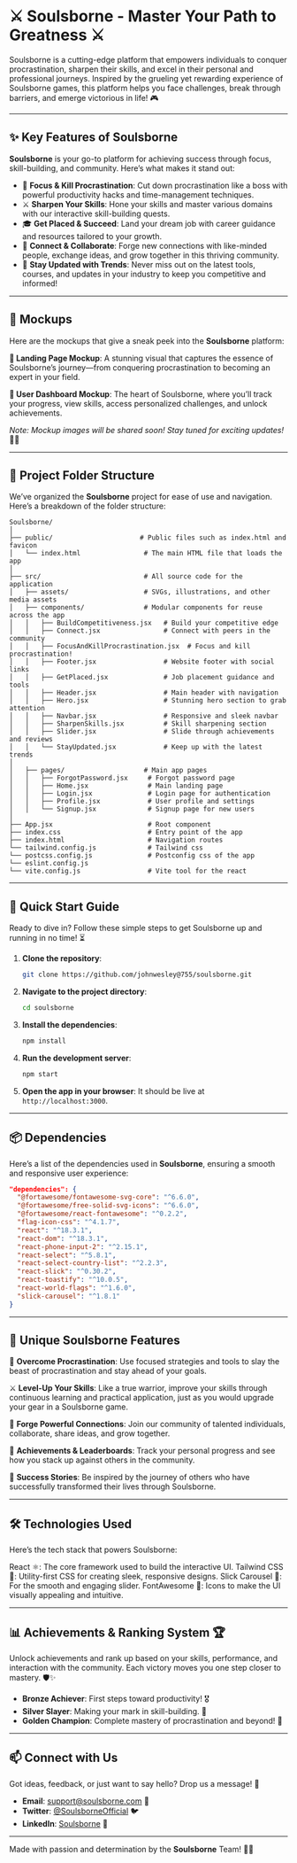 # ⚔️ Soulsborne - Master Your Path to Greatness ⚔️

Soulsborne is a cutting-edge platform that empowers individuals to conquer procrastination, sharpen their skills, and excel in their personal and professional journeys. Inspired by the grueling yet rewarding experience of Soulsborne games, this platform helps you face challenges, break through barriers, and emerge victorious in life! 🎮

---

## ✨ Key Features of Soulsborne

**Soulsborne** is your go-to platform for achieving success through focus, skill-building, and community. Here’s what makes it stand out:

- 🎯 **Focus & Kill Procrastination**: Cut down procrastination like a boss with powerful productivity hacks and time-management techniques.
- ⚔️ **Sharpen Your Skills**: Hone your skills and master various domains with our interactive skill-building quests.
- 🎓 **Get Placed & Succeed**: Land your dream job with career guidance and resources tailored to your growth.
- 💬 **Connect & Collaborate**: Forge new connections with like-minded people, exchange ideas, and grow together in this thriving community.
- 🚀 **Stay Updated with Trends**: Never miss out on the latest tools, courses, and updates in your industry to keep you competitive and informed!

---

## 🎨 Mockups

Here are the mockups that give a sneak peek into the **Soulsborne** platform:

**🔮 Landing Page Mockup**: A stunning visual that captures the essence of Soulsborne’s journey—from conquering procrastination to becoming an expert in your field.

**🎨 User Dashboard Mockup**: The heart of Soulsborne, where you’ll track your progress, view skills, access personalized challenges, and unlock achievements.

*Note: Mockup images will be shared soon! Stay tuned for exciting updates!* 🚀✨

---

## 📂 Project Folder Structure

We’ve organized the **Soulsborne** project for ease of use and navigation. Here’s a breakdown of the folder structure:

```
Soulsborne/
│
├── public/                      # Public files such as index.html and favicon
│   └── index.html                # The main HTML file that loads the app
│
├── src/                          # All source code for the application
│   ├── assets/                   # SVGs, illustrations, and other media assets
│   ├── components/               # Modular components for reuse across the app
│   │   ├── BuildCompetitiveness.jsx   # Build your competitive edge
│   │   ├── Connect.jsx                # Connect with peers in the community
│   │   ├── FocusAndKillProcrastination.jsx  # Focus and kill procrastination!
│   │   ├── Footer.jsx                 # Website footer with social links
│   │   ├── GetPlaced.jsx              # Job placement guidance and tools
│   │   ├── Header.jsx                 # Main header with navigation
│   │   ├── Hero.jsx                   # Stunning hero section to grab attention
│   │   ├── Navbar.jsx                 # Responsive and sleek navbar
│   │   ├── SharpenSkills.jsx          # Skill sharpening section
│   │   ├── Slider.jsx                 # Slide through achievements and reviews
│   │   └── StayUpdated.jsx            # Keep up with the latest trends
│
│   ├── pages/                    # Main app pages
│   │   ├── ForgotPassword.jsx     # Forgot password page
│   │   ├── Home.jsx               # Main landing page
│   │   ├── Login.jsx              # Login page for authentication
│   │   ├── Profile.jsx            # User profile and settings
│   │   └── Signup.jsx             # Signup page for new users
│
├── App.jsx                        # Root component
├── index.css                      # Entry point of the app
├── index.html                     # Navigation routes
└── tailwind.config.js             # Tailwind css
└── postcss.config.js              # Postconfig css of the app
└── eslint.config.js
└── vite.config.js                 # Vite tool for the react
```

---

## 🚀 Quick Start Guide

Ready to dive in? Follow these simple steps to get Soulsborne up and running in no time! ⏳

1. **Clone the repository**:
   ```bash
   git clone https://github.com/johnwesley@755/soulsborne.git
   ```

2. **Navigate to the project directory**:
   ```bash
   cd soulsborne
   ```

3. **Install the dependencies**:
   ```bash
   npm install
   ```

4. **Run the development server**:
   ```bash
   npm start
   ```

5. **Open the app in your browser**:
   It should be live at `http://localhost:3000`.

---

## 📦 Dependencies

Here’s a list of the dependencies used in **Soulsborne**, ensuring a smooth and responsive user experience:

```json
"dependencies": {
  "@fortawesome/fontawesome-svg-core": "^6.6.0",
  "@fortawesome/free-solid-svg-icons": "^6.6.0",
  "@fortawesome/react-fontawesome": "^0.2.2",
  "flag-icon-css": "^4.1.7",
  "react": "^18.3.1",
  "react-dom": "^18.3.1",
  "react-phone-input-2": "^2.15.1",
  "react-select": "^5.8.1",
  "react-select-country-list": "^2.2.3",
  "react-slick": "^0.30.2",
  "react-toastify": "^10.0.5",
  "react-world-flags": "^1.6.0",
  "slick-carousel": "^1.8.1"
}
```

---

## 🌟 Unique Soulsborne Features

💪 **Overcome Procrastination**: Use focused strategies and tools to slay the beast of procrastination and stay ahead of your goals.

⚔️ **Level-Up Your Skills**: Like a true warrior, improve your skills through continuous learning and practical application, just as you would upgrade your gear in a Soulsborne game.

🤝 **Forge Powerful Connections**: Join our community of talented individuals, collaborate, share ideas, and grow together.

🏅 **Achievements & Leaderboards**: Track your personal progress and see how you stack up against others in the community.

🎯 **Success Stories**: Be inspired by the journey of others who have successfully transformed their lives through Soulsborne.

---

## 🛠️ Technologies Used

Here’s the tech stack that powers Soulsborne:

React ⚛️: The core framework used to build the interactive UI.
Tailwind CSS 💅: Utility-first CSS for creating sleek, responsive designs.
Slick Carousel 🎡: For the smooth and engaging slider.
FontAwesome 🎨: Icons to make the UI visually appealing and intuitive.

---

## 📊 Achievements & Ranking System 🏆

Unlock achievements and rank up based on your skills, performance, and interaction with the community. Each victory moves you one step closer to mastery. 🛡️✨

- **Bronze Achiever**: First steps toward productivity! 🎖️
- **Silver Slayer**: Making your mark in skill-building. 🥈
- **Golden Champion**: Complete mastery of procrastination and beyond! 🥇

---

## 📫 Connect with Us

Got ideas, feedback, or just want to say hello? Drop us a message! 👋

- **Email**: support@soulsborne.com 📧
- **Twitter**: [@SoulsborneOfficial](https://twitter.com/soulsborneofficial) 🐦
- **LinkedIn**: [Soulsborne](https://www.linkedin.com/company/soulsborne) 💼

---

Made with passion and determination by the **Soulsborne** Team! 🖤👾
